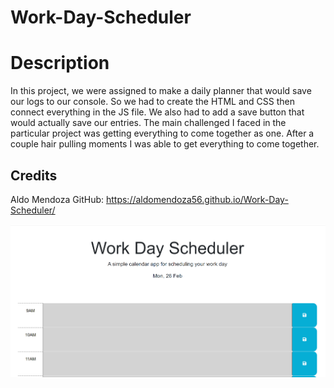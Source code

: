 # Work-Day-Scheduler

# Description 
In this project, we were assigned to make a daily planner that would save our logs to our console. So we had to create the HTML and CSS then connect everything in the JS file. We also had to add a save button that would actually save our entries. The main challenged I faced in the particular project was getting everything to come together as one. After a couple hair pulling moments I was able to get everything to come together.

## Credits 
Aldo Mendoza GitHub: https://aldomendoza56.github.io/Work-Day-Scheduler/

![Alt text](<Screenshot (53).png>)
